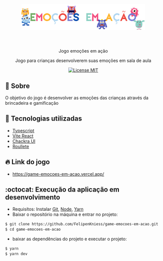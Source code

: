 <h1 align="center">
<br>
  <img src="./src/assets/logo.png" alt="Emocoes em Ação" width="400">
<br>
<br>
</h1>

<p align="center">Jogo emoções em ação</p> 
 <p align="center">Jogo para crianças desenvolverem suas emoções em sala de aula</p>

<p align="center">
  <a href="https://github.com/FelipenKniess/ignews/blob/main/LICENSE">
    <img src="https://img.shields.io/badge/License-MIT-blue.svg" alt="License MIT">
  </a>  
</p>

## 🎯 Sobre

<p>O objetivo do jogo é desenvolver as emoções das crianças através da brincadeira e gamificação
</p>

## 🚀 Tecnologias utilizadas
- [Typescript](https://www.typescriptlang.org/)
- [Vite React](https://vitejs.dev/)
- [Chackra UI](https://chakra-ui.com/)
- [Roullete](https://www.npmjs.com/package/react-custom-roulette)


## :fire: Link do jogo
- https://game-emocoes-em-acao.vercel.app/

## :octocat: Execução da aplicação em desenvolvimento
- Requisítos: Instalar [Git](https://git-scm.com/), [Node](https://nodejs.org/en/), [Yarn](https://yarnpkg.com/)
- Baixar o repositório na máquina e entrar no projeto:
```bash
$ git clone https://github.com/FelipenKniess/game-emocoes-em-acao.git
$ cd game-emocoes-em-acao
```
- baixar as dependências do projeto e executar o projeto:
```bash
$ yarn
$ yarn dev
```

